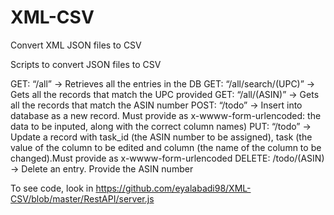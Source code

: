 # XML-CSV
Convert XML JSON files to CSV

Scripts to convert JSON files to CSV

GET: “/all” -> Retrieves all the entries in the DB
GET: “/all/search/(UPC)” -> Gets all the records that match the UPC provided
GET: “/all/(ASIN)” -> Gets all the records that match the ASIN number
POST: “/todo” -> Insert into database as a new record. Must provide as x-wwww-form-urlencoded: the data to be inputed, along with the correct column names)
PUT: “/todo” -> Update a record with task_id (the ASIN number to be assigned), task (the value of the column to be edited and column (the name of the column to be changed).Must provide as x-wwww-form-urlencoded
DELETE: /todo/(ASIN) -> Delete an entry. Provide the ASIN number

To see code, look in https://github.com/eyalabadi98/XML-CSV/blob/master/RestAPI/server.js
